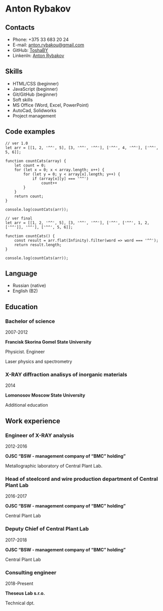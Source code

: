 # Anton Rybakov

## Contacts
* Phone: +375 33 683 20 24
* E-mail: [anton.rybakou@gmail.com](mailto:anton.rybakou@gmail.com)
* GitHub: [ToshaBY](https://github.com/ToshaBY)
* LinkenIn: [Anton Rybakov](https://www.linkedin.com/in/tosharybakov/)

## Skills
* HTML/CSS (beginner)
* JavaScript (beginner)
* Git/GitHub (beginner)
* Soft skills
* MS Office (Word, Excel, PowerPoint)
* AutoCad, Solidworks
* Project management

## Code examples
```
// ver 1.0
let arr = [[1, 2, '^^', 5], [3, '^^', '^^'], ['^^', 4, '^^'], ['^^', 5, 6]];

function countCats(array) {
    let count = 0;
    for (let x = 0; x < array.length; x++) {
        for (let y = 0; y < array[x].length; y++) {
            if (array[x][y] === '^^')
                count++
        }
    }
    return count;
}

console.log(countCats(arr));
```
```
// ver final
let arr = [[1, 2, '^^', 5], [3, '^^', '^^'], ['^^', ['^^', 1, 2, ['^^']], '^^'], ['^^', 5, 6]];

function countCats() {
    const result = arr.flat(Infinity).filter(word => word === '^^');
    return result.length;
}

console.log(countCats(arr));
```

## Language
* Russian (native)
* English (B2)

## Education
### Bachelor of science

2007-2012

**Francisk Skorina Gomel State University**

Physicist. Engineer

Laser physics and spectrometry

### X-RAY diffraction analisys of inorganic materials

2014

**Lomonosov Moscow State University**

Additional education

## Work experience
### Engineer of X-RAY analysis

2012-2016

**OJSC “BSW - management company of “BMC” holding”**

Metallographic laboratory of Central Plant Lab.

### Head of steelcord and wire production department of Central Plant Lab

2016-2017

**OJSC “BSW - management company of “BMC” holding”**

Central Plant Lab

### Deputy Chief of Central Plant Lab

2017-2018

**OJSC “BSW - management company of “BMC” holding”**

Central Plant Lab

### Consulting engineer

2018-Present

**Theseus Lab s.r.o.**

Technical dpt.